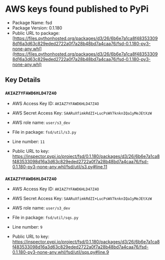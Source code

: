 # AWS keys found published to PyPi

* Package Name: fsd
* Package Version: 0.1.180
* Public URL to package: [https://files.pythonhosted.org/packages/d3/26/6b6e7a1ca8f483533098d16a3d63c829eded2722a0f7a28b48bd7a4caa76/fsd-0.1.180-py3-none-any.whl](https://files.pythonhosted.org/packages/d3/26/6b6e7a1ca8f483533098d16a3d63c829eded2722a0f7a28b48bd7a4caa76/fsd-0.1.180-py3-none-any.whl)

## Key Details

### `AKIAZ7YFAWD6HLD47Z4O`

* AWS Access Key ID: `AKIAZ7YFAWD6HLD47Z4O`
* AWS Secret Access Key: `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` 
* AWS role name: `user/s3_dev`
* File in package: `fsd/util/s3.py`
* Line number: `11`

* Public URL to key: https://inspector.pypi.io/project/fsd/0.1.180/packages/d3/26/6b6e7a1ca8f483533098d16a3d63c829eded2722a0f7a28b48bd7a4caa76/fsd-0.1.180-py3-none-any.whl/fsd/util/s3.py#line.11



### `AKIAZ7YFAWD6HLD47Z4O`

* AWS Access Key ID: `AKIAZ7YFAWD6HLD47Z4O`
* AWS Secret Access Key: `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` 
* AWS role name: `user/s3_dev`
* File in package: `fsd/util/sqs.py`
* Line number: `9`

* Public URL to key: https://inspector.pypi.io/project/fsd/0.1.180/packages/d3/26/6b6e7a1ca8f483533098d16a3d63c829eded2722a0f7a28b48bd7a4caa76/fsd-0.1.180-py3-none-any.whl/fsd/util/sqs.py#line.9


